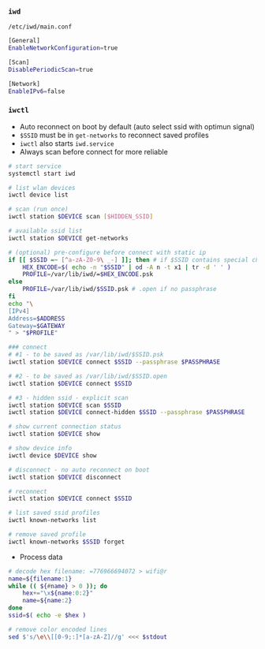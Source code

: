 ### `iwd`

`/etc/iwd/main.conf`
```sh
[General]
EnableNetworkConfiguration=true

[Scan]
DisablePeriodicScan=true

[Network]
EnableIPv6=false
```

### `iwctl`

- Auto reconnect on boot by default (auto select ssid with optimun signal)
- `$SSID` must be in `get-networks` to reconnect saved profiles
- `iwctl` also starts `iwd.service`
- Always scan before connect for more reliable

```sh
# start service
systemctl start iwd

# list wlan devices
iwctl device list

# scan (run once)
iwctl station $DEVICE scan [$HIDDEN_SSID]

# available ssid list
iwctl station $DEVICE get-networks

# (optional) pre-configure before connect with static ip
if [[ $SSID =~ [^a-zA-Z0-9\ _-] ]]; then # if $SSID contains special charaters
	HEX_ENCODE=$( echo -n "$SSID" | od -A n -t x1 | tr -d ' ' )
	PROFILE=/var/lib/iwd/=$HEX_ENCODE.psk
else
	PROFILE=/var/lib/iwd/$SSID.psk # .open if no passphrase
fi
echo "\
[IPv4]
Address=$ADDRESS
Gateway=$GATEWAY
" > "$PROFILE"

### connect
# #1 - to be saved as /var/lib/iwd/$SSID.psk
iwctl station $DEVICE connect $SSID --passphrase $PASSPHRASE

# #2 - to be saved as /var/lib/iwd/$SSID.open
iwctl station $DEVICE connect $SSID

# #3 - hidden ssid - explicit scan
iwctl station $DEVICE scan $SSID
iwctl station $DEVICE connect-hidden $SSID --passphrase $PASSPHRASE

# show current connection status
iwctl station $DEVICE show

# show device info
iwctl device $DEVICE show

# disconnect - no auto reconnect on boot
iwctl station $DEVICE disconnect

# reconnect
iwctl station $DEVICE connect $SSID

# list saved ssid profiles
iwctl known-networks list

# remove saved profile
iwctl known-networks $SSID forget
```

- Process data
```sh
# decode hex filename: =776966694072 > wifi@r
name=${filename:1}
while (( ${#name} > 0 )); do
	hex+="\x${name:0:2}"
	name=${name:2}
done
ssid=$( echo -e $hex )

# remove color encoded lines
sed $'s/\e\\[[0-9;:]*[a-zA-Z]//g' <<< $stdout
```
